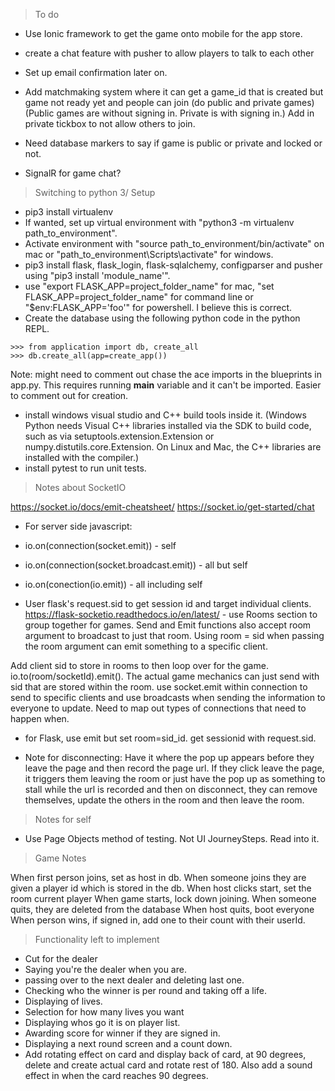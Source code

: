 > To do

- Use Ionic framework to get the game onto mobile for the app store.
- create a chat feature with pusher to allow players to talk to each other
- Set up email confirmation later on.
- Add matchmaking system where it can get a game_id that is created but game not ready yet and people can join (do public and private games) (Public games are without signing in. Private is with signing in.) Add in private tickbox to not allow others to join.
- Need database markers to say if game is public or private and locked or not.

- SignalR for game chat?


> Switching to python 3/ Setup

- pip3 install virtualenv
- If wanted, set up virtual environment with "python3 -m virtualenv path_to_environment".
- Activate environment with "source path_to_environment/bin/activate" on mac or "path_to_environment\Scripts\activate" for windows.
- pip3 install flask, flask_login, flask-sqlalchemy, configparser and pusher using "pip3 install 'module_name'".
- use "export FLASK_APP=project_folder_name" for mac, "set FLASK_APP=project_folder_name" for command line or "$env:FLASK_APP='foo'" for powershell. I believe this is correct.
- Create the database using the following python code in the python REPL.
```
>>> from application import db, create_all
>>> db.create_all(app=create_app())
```
Note: might need to comment out chase the ace imports in the blueprints in app.py. This requires running __main__ variable and it can't be imported. Easier to comment out for creation.

- install windows visual studio and C++ build tools inside it.
(Windows Python needs Visual C++ libraries installed via the SDK to build code, such as via setuptools.extension.Extension or numpy.distutils.core.Extension. On Linux and Mac, the C++ libraries are installed with the compiler.)
- install pytest to run unit tests.

> Notes about SocketIO

https://socket.io/docs/emit-cheatsheet/
https://socket.io/get-started/chat
- For server side javascript:
- io.on(connection(socket.emit)) - self
- io.on(connection(socket.broadcast.emit)) - all but self
- io.on(conection(io.emit)) - all including self

- User flask's request.sid to get session id and target individual clients.
https://flask-socketio.readthedocs.io/en/latest/ - use Rooms section to group together for games. Send and Emit functions also accept room argument to broadcast to just that room. Using room = sid when passing the room argument can emit something to a specific client.

Add client sid to store in rooms to then loop over for the game. io.to(room/socketId).emit(). The actual game mechanics can just send with sid that are stored within the room. use socket.emit within connection to send to specific clients and use broadcasts when sending the information to everyone to update. Need to map out types of connections that need to happen when.
- for Flask, use emit but set room=sid_id. get sessionid with request.sid.

- Note for disconnecting: Have it where the pop up appears before they leave the page and then record the page url. If they click leave the page, it triggers them leaving the room or just have the pop up as something to stall while the url is recorded and then on disconnect, they can remove themselves, update the others in the room and then leave the room.

> Notes for self
- Use Page Objects method of testing. Not UI JourneySteps. Read into it.


> Game Notes

When first person joins, set as host in db.
When someone joins they are given a player id which is stored in the db.
When host clicks start, set the room current player
When game starts, lock down joining.
When someone quits, they are deleted from the database
When host quits, boot everyone
When person wins, if signed in, add one to their count with their userId.

> Functionality left to implement

- Cut for the dealer
- Saying you're the dealer when you are.
- passing over to the next dealer and deleting last one.
- Checking who the winner is per round and taking off a life.
- Displaying of lives.
- Selection for how many lives you want
- Displaying whos go it is on player list.
- Awarding score for winner if they are signed in.
- Displaying a next round screen and a count down.
- Add rotating effect on card and display back of card, at 90 degrees, delete and create actual card and rotate rest of 180. Also add a sound effect in when the card reaches 90 degrees.
